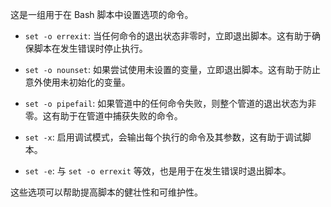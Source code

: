 这是一组用于在 Bash 脚本中设置选项的命令。

- `set -o errexit`: 当任何命令的退出状态非零时，立即退出脚本。这有助于确保脚本在发生错误时停止执行。

- `set -o nounset`: 如果尝试使用未设置的变量，立即退出脚本。这有助于防止意外使用未初始化的变量。

- `set -o pipefail`: 如果管道中的任何命令失败，则整个管道的退出状态为非零。这有助于在管道中捕获失败的命令。

- `set -x`: 启用调试模式，会输出每个执行的命令及其参数，这有助于调试脚本。

- `set -e`: 与 `set -o errexit` 等效，也是用于在发生错误时退出脚本。

这些选项可以帮助提高脚本的健壮性和可维护性。